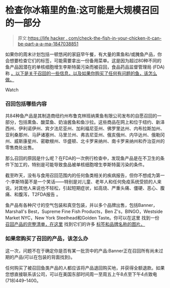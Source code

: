 # 检查你冰箱里的鱼:这可能是大规模召回的一部分

> 原文:[https://life hacker . com/check-the-fish-in-your-chicken-it-can-be-part-a-a-ma-1847038851](https://lifehacker.com/check-the-fish-in-your-fridge-it-could-be-part-of-a-ma-1847038851)

如果你的周末计划包括一顿悠闲的家庭早午餐，有大量的熏鱼和/或腌鱼产品，你会想要检查它们的标签，可能需要拿出一份备用菜单。这是因为超过80种不同的鱼产品因潜在的单核细胞增生李斯特菌污染而被召回，食品药品监督管理局 (FDA)称 [。以下是关于召回的一些信息，以及如果你购买了任何有问题的鱼，该怎么做。](https://www.fda.gov/safety/recalls-market-withdrawals-safety-alerts/banner-smoked-fish-expends-recalls-smoked-fish-products-salads-pickled-fish-products-and-cream-sauce) 

Watch

### 召回包括哪些内容

共84种鱼产品是其制造商纽约州布鲁克林班纳熏鱼有限公司发布的自愿召回的一部分，包括熏鱼、酸菜鱼、奶油酱鱼和鱼沙拉。这些商品在网上和位于纽约、新泽西州、伊利诺伊州、宾夕法尼亚州、加利福尼亚州、佛罗里达州、内布拉斯加州、亚利桑那州、马萨诸塞州、马里兰州、弗吉尼亚州、俄亥俄州、内华达州、俄勒冈州、威斯康星州、密歇根州、华盛顿、北卡罗来纳州、南卡罗来纳州和乔治亚州的零售商处出售。

那么召回的原因是什么呢？在FDA的一次例行检查中，发现鱼产品是在不卫生的条件下加工的，特别是可能导致食品被单核细胞增生李斯特菌污染的条件。

截至昨天，没有与食用召回范围内的任何鱼类相关的疾病报告，但你不想成为第一个:李斯特菌不是一个笑话——特别是对儿童、老年人和任何免疫系统受损的人来说。对其他人来说也不轻松，引起短期症状，如高烧、严重头痛、僵硬、恶心、腹痛、和腹泻，T2FDA报告 。

鱼产品有各种尺寸的空气包装和真空包装，并以多个品牌出售，包括Banner，Marshall's Best，Supreme Fine Fish Products，Ben Z's，BINGO，Westside Market NYC，New York Steelhead和Golden Taste。你可以在这里 找到一份 [召回产品的完整清单，在这里](https://www.fda.gov/safety/recalls-market-withdrawals-safety-alerts/banner-smoked-fish-expends-recalls-smoked-fish-products-salads-pickled-fish-products-and-cream-sauce) 找到它们的许多 [标签和品牌名称的图片。](https://www.fda.gov/safety/recalls-market-withdrawals-safety-alerts/banner-smoked-fish-recalls-smoked-fish-products-because-possible-health-risk)

### 如果您购买了召回的产品，该怎么办

这一次，问题不在于确定你是否有某一批货中的产品:Banner正在召回所有尚未过期的产品(可以在包装的背面找到)。

任何购买了被召回鱼类产品的人都应该将产品退回购买地，并获得全额退款。如果您想直接联系该公司，可以在美国东部时间周一至周五上午8点至下午4点致电(718)449–1400。